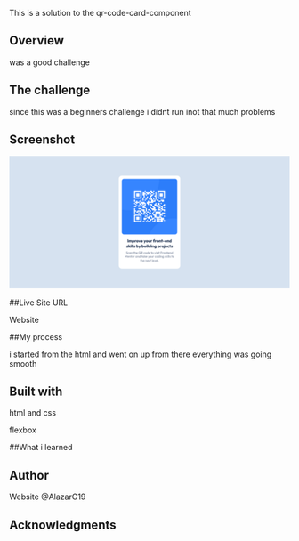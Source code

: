 This is a solution to the qr-code-card-component

## Overview 

was a good challenge 

## The challenge  
since this was a beginners challenge i didnt run inot that much problems
## Screenshot
![ScreenShot](Screenshot.png)


##Live Site URL 

Website 


##My process 

i started from the html and went on up from there everything was going smooth 

## Built with  

html and css 

flexbox 

##What i learned   

## Author 
Website   @AlazarG19 

## Acknowledgments 